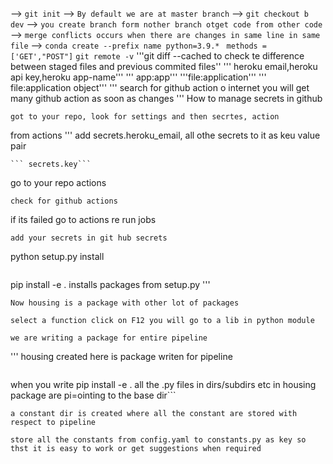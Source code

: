 --> ```git init```
--> ```By default we are at master branch```
--> ```git checkout b dev```
--> ```you create branch form nother branch otget code from other code```
--> ```merge conflicts occurs when there are changes in same line in same file```
--> ```conda create --prefix name python=3.9.*```
`` methods =['GET',"POST"]``
```git remote -v```
'''git diff --cached to check te difference between staged files and previous commited files''
''' heroku email,heroku api key,heroku  app-name'''
''' app:app'''
'''file:application'''
''' file:application object'''
'''
search for github action o  internet you will get many github action as soon as changes '''
How to manage secrets in github
```
got to your repo, look for settings and then secrtes, action

```
from actions
'''
add secrets.heroku_email, all othe secrets to it as keu value pair
```
``` secrets.key```

```
go to your repo actions
```
check for github actions
```
 if its failed go to actions re run jobs
 ```
 add your secrets in git hub secrets

 ```
 python setup.py install
 ```
 ```
 pip install -e . installs packages from setup.py
 '''
 ```
 Now housing is a package with other lot of packages
 ```
 ```
 select a function click on F12 you will go to a lib in python module
 ```
 ```
 we are writing a package for entire pipeline
 ```
 '''
 housing created here is package writen for pipeline
 ```
 ``` 
 when you write pip install -e . all the .py files in dirs/subdirs etc in housing package are pi=ointing to the base dir```
 ```
 a constant dir is created where all the constant are stored with respect to pipeline
 ```
 ```
 store all the constants from config.yaml to constants.py as key so thst it is easy to work or get suggestions when required


